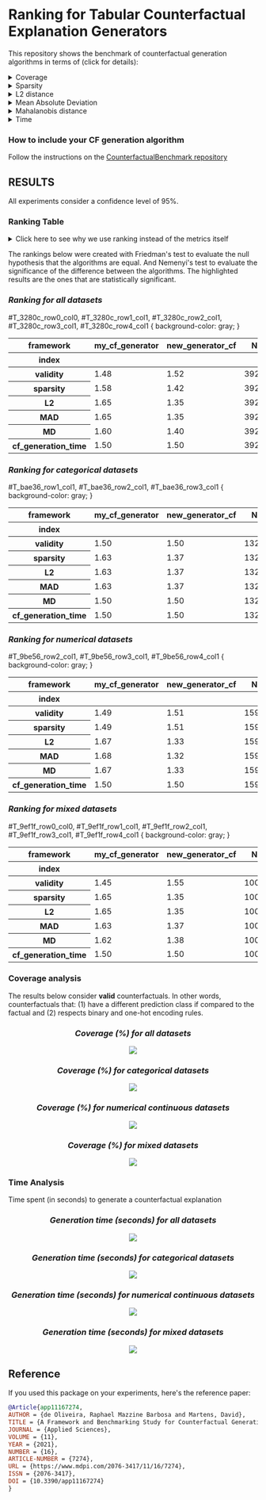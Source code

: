 # Ranking for Tabular Counterfactual Explanation Generators

This repository shows the benchmark of counterfactual generation algorithms in terms of (click for details):

<details>
  <summary>Coverage</summary>

    how many factuals are converted to counterfactuals?

</details>

<details>
  <summary>Sparsity</summary>

    how many features are unchanged?

</details>

<details>
  <summary>L2 distance</summary>

    how far are the counterfactuals from the factual data?

</details>

<details>
  <summary>Mean Absolute Deviation</summary>

    how different are the counterfactuals from the factual data considering feature variations?

</details>

<details>
  <summary>Mahalanobis distance</summary>

    how different are the counterfactuals from the factual data considering the data distribution?

</details>

<details>
  <summary>Time</summary>

    how long does it take to generate a counterfactual?

</details>

### How to include your CF generation algorithm
Follow the instructions on the [CounterfactualBenchmark repository](https://github.com/ADMAntwerp/CounterfactualBenchmark)

## RESULTS

All experiments consider a confidence level of 95%.

### Ranking Table
<details>
  <summary>Click here to see why we use ranking instead of the metrics itself</summary>

Most metrics cannot be directly compared as each algorithm has a different coverage. For example, if one algorithm 
only creates a single counterfactual and has a sparsity of 90%, we cannot say it is better than another algorithm 
that creates 1 000 counterfactuals and with sparsity of 88%. Therefore, the ranking consider these cases, giving a
better picture of the algorithms' performance.

</details>

The rankings below were created with Friedman's test to evaluate the null hypothesis that the algorithms are equal.
And Nemenyi's test to evaluate the significance of the difference between the algorithms.
The highlighted results are the ones that are statistically significant.

<div style="font-style: italic;" markdown="1">

### Ranking for all datasets

</div>


#T_3280c_row0_col0, #T_3280c_row1_col1, #T_3280c_row2_col1, #T_3280c_row3_col1, #T_3280c_row4_col1 {
  background-color: gray;
}

<table id="T_3280c">
  <thead>
    <tr>
      <th class="index_name level0" >framework</th>
      <th id="T_3280c_level0_col0" class="col_heading level0 col0" >my_cf_generator</th>
      <th id="T_3280c_level0_col1" class="col_heading level0 col1" >new_generator_cf</th>
      <th id="T_3280c_level0_col2" class="col_heading level0 col2" >N</th>
    </tr>
    <tr>
      <th class="index_name level0" >index</th>
      <th class="blank col0" >&nbsp;</th>
      <th class="blank col1" >&nbsp;</th>
      <th class="blank col2" >&nbsp;</th>
    </tr>
  </thead>
  <tbody>
    <tr>
      <th id="T_3280c_level0_row0" class="row_heading level0 row0" >validity</th>
      <td id="T_3280c_row0_col0" class="data row0 col0" >1.48</td>
      <td id="T_3280c_row0_col1" class="data row0 col1" >1.52</td>
      <td id="T_3280c_row0_col2" class="data row0 col2" >3925</td>
    </tr>
    <tr>
      <th id="T_3280c_level0_row1" class="row_heading level0 row1" >sparsity</th>
      <td id="T_3280c_row1_col0" class="data row1 col0" >1.58</td>
      <td id="T_3280c_row1_col1" class="data row1 col1" >1.42</td>
      <td id="T_3280c_row1_col2" class="data row1 col2" >3925</td>
    </tr>
    <tr>
      <th id="T_3280c_level0_row2" class="row_heading level0 row2" >L2</th>
      <td id="T_3280c_row2_col0" class="data row2 col0" >1.65</td>
      <td id="T_3280c_row2_col1" class="data row2 col1" >1.35</td>
      <td id="T_3280c_row2_col2" class="data row2 col2" >3925</td>
    </tr>
    <tr>
      <th id="T_3280c_level0_row3" class="row_heading level0 row3" >MAD</th>
      <td id="T_3280c_row3_col0" class="data row3 col0" >1.65</td>
      <td id="T_3280c_row3_col1" class="data row3 col1" >1.35</td>
      <td id="T_3280c_row3_col2" class="data row3 col2" >3925</td>
    </tr>
    <tr>
      <th id="T_3280c_level0_row4" class="row_heading level0 row4" >MD</th>
      <td id="T_3280c_row4_col0" class="data row4 col0" >1.60</td>
      <td id="T_3280c_row4_col1" class="data row4 col1" >1.40</td>
      <td id="T_3280c_row4_col2" class="data row4 col2" >3925</td>
    </tr>
    <tr>
      <th id="T_3280c_level0_row5" class="row_heading level0 row5" >cf_generation_time</th>
      <td id="T_3280c_row5_col0" class="data row5 col0" >1.50</td>
      <td id="T_3280c_row5_col1" class="data row5 col1" >1.50</td>
      <td id="T_3280c_row5_col2" class="data row5 col2" >3925</td>
    </tr>
  </tbody>
</table>


<div style="font-style: italic;" markdown="1">

### Ranking for categorical datasets

</div>


#T_bae36_row1_col1, #T_bae36_row2_col1, #T_bae36_row3_col1 {
  background-color: gray;
}

<table id="T_bae36">
  <thead>
    <tr>
      <th class="index_name level0" >framework</th>
      <th id="T_bae36_level0_col0" class="col_heading level0 col0" >my_cf_generator</th>
      <th id="T_bae36_level0_col1" class="col_heading level0 col1" >new_generator_cf</th>
      <th id="T_bae36_level0_col2" class="col_heading level0 col2" >N</th>
    </tr>
    <tr>
      <th class="index_name level0" >index</th>
      <th class="blank col0" >&nbsp;</th>
      <th class="blank col1" >&nbsp;</th>
      <th class="blank col2" >&nbsp;</th>
    </tr>
  </thead>
  <tbody>
    <tr>
      <th id="T_bae36_level0_row0" class="row_heading level0 row0" >validity</th>
      <td id="T_bae36_row0_col0" class="data row0 col0" >1.50</td>
      <td id="T_bae36_row0_col1" class="data row0 col1" >1.50</td>
      <td id="T_bae36_row0_col2" class="data row0 col2" >1327</td>
    </tr>
    <tr>
      <th id="T_bae36_level0_row1" class="row_heading level0 row1" >sparsity</th>
      <td id="T_bae36_row1_col0" class="data row1 col0" >1.63</td>
      <td id="T_bae36_row1_col1" class="data row1 col1" >1.37</td>
      <td id="T_bae36_row1_col2" class="data row1 col2" >1327</td>
    </tr>
    <tr>
      <th id="T_bae36_level0_row2" class="row_heading level0 row2" >L2</th>
      <td id="T_bae36_row2_col0" class="data row2 col0" >1.63</td>
      <td id="T_bae36_row2_col1" class="data row2 col1" >1.37</td>
      <td id="T_bae36_row2_col2" class="data row2 col2" >1327</td>
    </tr>
    <tr>
      <th id="T_bae36_level0_row3" class="row_heading level0 row3" >MAD</th>
      <td id="T_bae36_row3_col0" class="data row3 col0" >1.63</td>
      <td id="T_bae36_row3_col1" class="data row3 col1" >1.37</td>
      <td id="T_bae36_row3_col2" class="data row3 col2" >1327</td>
    </tr>
    <tr>
      <th id="T_bae36_level0_row4" class="row_heading level0 row4" >MD</th>
      <td id="T_bae36_row4_col0" class="data row4 col0" >1.50</td>
      <td id="T_bae36_row4_col1" class="data row4 col1" >1.50</td>
      <td id="T_bae36_row4_col2" class="data row4 col2" >1327</td>
    </tr>
    <tr>
      <th id="T_bae36_level0_row5" class="row_heading level0 row5" >cf_generation_time</th>
      <td id="T_bae36_row5_col0" class="data row5 col0" >1.50</td>
      <td id="T_bae36_row5_col1" class="data row5 col1" >1.50</td>
      <td id="T_bae36_row5_col2" class="data row5 col2" >1327</td>
    </tr>
  </tbody>
</table>


<div style="font-style: italic;" markdown="1">

### Ranking for numerical datasets

</div>


#T_9be56_row2_col1, #T_9be56_row3_col1, #T_9be56_row4_col1 {
  background-color: gray;
}

<table id="T_9be56">
  <thead>
    <tr>
      <th class="index_name level0" >framework</th>
      <th id="T_9be56_level0_col0" class="col_heading level0 col0" >my_cf_generator</th>
      <th id="T_9be56_level0_col1" class="col_heading level0 col1" >new_generator_cf</th>
      <th id="T_9be56_level0_col2" class="col_heading level0 col2" >N</th>
    </tr>
    <tr>
      <th class="index_name level0" >index</th>
      <th class="blank col0" >&nbsp;</th>
      <th class="blank col1" >&nbsp;</th>
      <th class="blank col2" >&nbsp;</th>
    </tr>
  </thead>
  <tbody>
    <tr>
      <th id="T_9be56_level0_row0" class="row_heading level0 row0" >validity</th>
      <td id="T_9be56_row0_col0" class="data row0 col0" >1.49</td>
      <td id="T_9be56_row0_col1" class="data row0 col1" >1.51</td>
      <td id="T_9be56_row0_col2" class="data row0 col2" >1598</td>
    </tr>
    <tr>
      <th id="T_9be56_level0_row1" class="row_heading level0 row1" >sparsity</th>
      <td id="T_9be56_row1_col0" class="data row1 col0" >1.49</td>
      <td id="T_9be56_row1_col1" class="data row1 col1" >1.51</td>
      <td id="T_9be56_row1_col2" class="data row1 col2" >1598</td>
    </tr>
    <tr>
      <th id="T_9be56_level0_row2" class="row_heading level0 row2" >L2</th>
      <td id="T_9be56_row2_col0" class="data row2 col0" >1.67</td>
      <td id="T_9be56_row2_col1" class="data row2 col1" >1.33</td>
      <td id="T_9be56_row2_col2" class="data row2 col2" >1598</td>
    </tr>
    <tr>
      <th id="T_9be56_level0_row3" class="row_heading level0 row3" >MAD</th>
      <td id="T_9be56_row3_col0" class="data row3 col0" >1.68</td>
      <td id="T_9be56_row3_col1" class="data row3 col1" >1.32</td>
      <td id="T_9be56_row3_col2" class="data row3 col2" >1598</td>
    </tr>
    <tr>
      <th id="T_9be56_level0_row4" class="row_heading level0 row4" >MD</th>
      <td id="T_9be56_row4_col0" class="data row4 col0" >1.67</td>
      <td id="T_9be56_row4_col1" class="data row4 col1" >1.33</td>
      <td id="T_9be56_row4_col2" class="data row4 col2" >1598</td>
    </tr>
    <tr>
      <th id="T_9be56_level0_row5" class="row_heading level0 row5" >cf_generation_time</th>
      <td id="T_9be56_row5_col0" class="data row5 col0" >1.50</td>
      <td id="T_9be56_row5_col1" class="data row5 col1" >1.50</td>
      <td id="T_9be56_row5_col2" class="data row5 col2" >1598</td>
    </tr>
  </tbody>
</table>


<div style="font-style: italic;" markdown="1">

### Ranking for mixed datasets

</div>


#T_9ef1f_row0_col0, #T_9ef1f_row1_col1, #T_9ef1f_row2_col1, #T_9ef1f_row3_col1, #T_9ef1f_row4_col1 {
  background-color: gray;
}

<table id="T_9ef1f">
  <thead>
    <tr>
      <th class="index_name level0" >framework</th>
      <th id="T_9ef1f_level0_col0" class="col_heading level0 col0" >my_cf_generator</th>
      <th id="T_9ef1f_level0_col1" class="col_heading level0 col1" >new_generator_cf</th>
      <th id="T_9ef1f_level0_col2" class="col_heading level0 col2" >N</th>
    </tr>
    <tr>
      <th class="index_name level0" >index</th>
      <th class="blank col0" >&nbsp;</th>
      <th class="blank col1" >&nbsp;</th>
      <th class="blank col2" >&nbsp;</th>
    </tr>
  </thead>
  <tbody>
    <tr>
      <th id="T_9ef1f_level0_row0" class="row_heading level0 row0" >validity</th>
      <td id="T_9ef1f_row0_col0" class="data row0 col0" >1.45</td>
      <td id="T_9ef1f_row0_col1" class="data row0 col1" >1.55</td>
      <td id="T_9ef1f_row0_col2" class="data row0 col2" >1000</td>
    </tr>
    <tr>
      <th id="T_9ef1f_level0_row1" class="row_heading level0 row1" >sparsity</th>
      <td id="T_9ef1f_row1_col0" class="data row1 col0" >1.65</td>
      <td id="T_9ef1f_row1_col1" class="data row1 col1" >1.35</td>
      <td id="T_9ef1f_row1_col2" class="data row1 col2" >1000</td>
    </tr>
    <tr>
      <th id="T_9ef1f_level0_row2" class="row_heading level0 row2" >L2</th>
      <td id="T_9ef1f_row2_col0" class="data row2 col0" >1.65</td>
      <td id="T_9ef1f_row2_col1" class="data row2 col1" >1.35</td>
      <td id="T_9ef1f_row2_col2" class="data row2 col2" >1000</td>
    </tr>
    <tr>
      <th id="T_9ef1f_level0_row3" class="row_heading level0 row3" >MAD</th>
      <td id="T_9ef1f_row3_col0" class="data row3 col0" >1.63</td>
      <td id="T_9ef1f_row3_col1" class="data row3 col1" >1.37</td>
      <td id="T_9ef1f_row3_col2" class="data row3 col2" >1000</td>
    </tr>
    <tr>
      <th id="T_9ef1f_level0_row4" class="row_heading level0 row4" >MD</th>
      <td id="T_9ef1f_row4_col0" class="data row4 col0" >1.62</td>
      <td id="T_9ef1f_row4_col1" class="data row4 col1" >1.38</td>
      <td id="T_9ef1f_row4_col2" class="data row4 col2" >1000</td>
    </tr>
    <tr>
      <th id="T_9ef1f_level0_row5" class="row_heading level0 row5" >cf_generation_time</th>
      <td id="T_9ef1f_row5_col0" class="data row5 col0" >1.50</td>
      <td id="T_9ef1f_row5_col1" class="data row5 col1" >1.50</td>
      <td id="T_9ef1f_row5_col2" class="data row5 col2" >1000</td>
    </tr>
  </tbody>
</table>



### Coverage analysis

The results below consider **valid** counterfactuals. In other words, counterfactuals that: (1) have a different prediction class if compared to the factual and (2) respects binary and one-hot encoding rules.

<div style="font-style: italic; text-align: center;" markdown="1">

### Coverage (%) for all datasets

</div>

<p align="center">
<img src="./charts/validity_chart_all.png">
</p>

<div style="font-style: italic; text-align: center;" markdown="1">

### Coverage (%) for categorical datasets

</div>

<p align="center">
<img src="./charts/validity_chart_cat.png">
</p>

<div style="font-style: italic; text-align: center;" markdown="1">

### Coverage (%) for numerical continuous datasets

</div>

<p align="center">
<img src="./charts/validity_chart_num.png">
</p>

<div style="font-style: italic; text-align: center;" markdown="1">

### Coverage (%) for mixed datasets

</div>

<p align="center">
<img src="./charts/validity_chart_mix.png">
</p>

### Time Analysis
Time spent (in seconds) to generate a counterfactual explanation

<div style="font-style: italic; text-align: center;" markdown="1">

### Generation time (seconds) for all datasets

</div>

<p align="center">
<img src="./charts/cf_generation_time_chart_all.png">
</p>

<div style="font-style: italic; text-align: center;" markdown="1">

### Generation time (seconds) for categorical datasets

</div>

<p align="center">
<img src="./charts/cf_generation_time_chart_cat.png">
</p>

<div style="font-style: italic; text-align: center;" markdown="1">

### Generation time (seconds) for numerical continuous datasets

</div>

<p align="center">
<img src="./charts/cf_generation_time_chart_num.png">
</p>

<div style="font-style: italic; text-align: center;" markdown="1">

### Generation time (seconds) for mixed datasets

</div>

<p align="center">
<img src="./charts/cf_generation_time_chart_mix.png">
</p>



## Reference
If you used this package on your experiments, here's the reference paper:
```bibtex
@Article{app11167274,
AUTHOR = {de Oliveira, Raphael Mazzine Barbosa and Martens, David},
TITLE = {A Framework and Benchmarking Study for Counterfactual Generating Methods on Tabular Data},
JOURNAL = {Applied Sciences},
VOLUME = {11},
YEAR = {2021},
NUMBER = {16},
ARTICLE-NUMBER = {7274},
URL = {https://www.mdpi.com/2076-3417/11/16/7274},
ISSN = {2076-3417},
DOI = {10.3390/app11167274}
}
```
